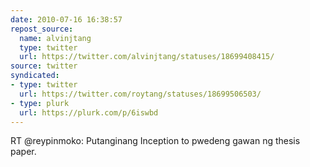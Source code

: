 ```yaml
---
date: 2010-07-16 16:38:57
repost_source:
  name: alvinjtang
  type: twitter
  url: https://twitter.com/alvinjtang/statuses/18699408415/
source: twitter
syndicated:
- type: twitter
  url: https://twitter.com/roytang/statuses/18699506503/
- type: plurk
  url: https://plurk.com/p/6iswbd
---
```


RT @reypinmoko: Putanginang Inception to pwedeng gawan ng thesis paper.